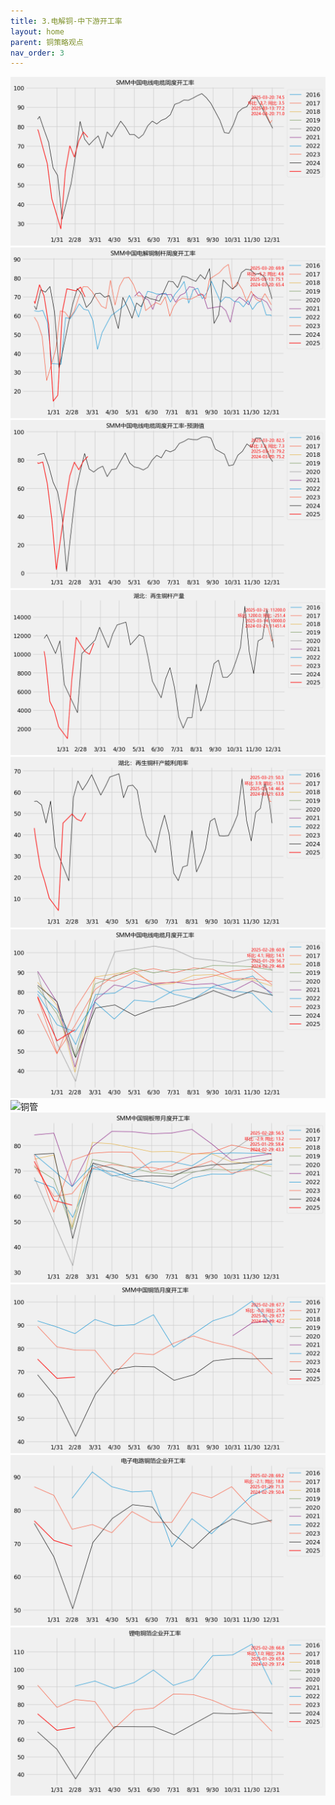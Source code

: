 ```yaml
---
title: 3.电解铜-中下游开工率
layout: home
parent: 铜策略观点
nav_order: 3
---
```




<img src="Charts/SMM%E4%B8%AD%E5%9B%BD%E7%94%B5%E7%BA%BF%E7%94%B5%E7%BC%86%E5%91%A8%E5%BA%A6%E5%BC%80%E5%B7%A5%E7%8E%87.png" alt="线缆开工">

<img src="Charts/SMM%E4%B8%AD%E5%9B%BD%E7%94%B5%E8%A7%A3%E9%93%9C%E5%88%B6%E6%9D%86%E5%91%A8%E5%BA%A6%E5%BC%80%E5%B7%A5%E7%8E%87.png" alt="铜杆开工">

<img src="Charts/SMM%E4%B8%AD%E5%9B%BD%E7%94%B5%E7%BA%BF%E7%94%B5%E7%BC%86%E5%91%A8%E5%BA%A6%E5%BC%80%E5%B7%A5%E7%8E%87-%E9%A2%84%E6%B5%8B%E5%80%BC.png" alt="线缆开工预测">

<img src="Charts/%E6%B9%96%E5%8C%97%EF%BC%9A%E5%86%8D%E7%94%9F%E9%93%9C%E6%9D%86%E4%BA%A7%E9%87%8F.png" alt="再生杆产量">

<img src="Charts/%E6%B9%96%E5%8C%97%EF%BC%9A%E5%86%8D%E7%94%9F%E9%93%9C%E6%9D%86%E4%BA%A7%E8%83%BD%E5%88%A9%E7%94%A8%E7%8E%87.png" alt="再生杆开工率">

<img src="Charts/SMM%E4%B8%AD%E5%9B%BD%E7%94%B5%E7%BA%BF%E7%94%B5%E7%BC%86%E6%9C%88%E5%BA%A6%E5%BC%80%E5%B7%A5%E7%8E%87.png" alt="线缆月度">

<img src="Charts/SMM%E4%B8%AD%E5%9B%BD%E9%93%9C%E7%AE%A1%E6%9C%88%E5%BA%A6%E5%BC%80%E5%B7%A5%E7%8E%87" alt="铜管">

<img src="Charts/SMM%E4%B8%AD%E5%9B%BD%E9%93%9C%E6%9D%BF%E5%B8%A6%E6%9C%88%E5%BA%A6%E5%BC%80%E5%B7%A5%E7%8E%87.png" alt="铜板带">

<img src="Charts/SMM%E4%B8%AD%E5%9B%BD%E9%93%9C%E7%AE%94%E6%9C%88%E5%BA%A6%E5%BC%80%E5%B7%A5%E7%8E%87.png" alt="铜箔">

<img src="Charts/%E7%94%B5%E5%AD%90%E7%94%B5%E8%B7%AF%E9%93%9C%E7%AE%94%E4%BC%81%E4%B8%9A%E5%BC%80%E5%B7%A5%E7%8E%87.png" alt="电子铜箔">

<img src="Charts/%E9%94%82%E7%94%B5%E9%93%9C%E7%AE%94%E4%BC%81%E4%B8%9A%E5%BC%80%E5%B7%A5%E7%8E%87.png" alt="锂电铜箔">





